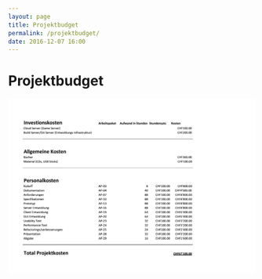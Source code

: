 ```yaml
---
layout: page
title: Projektbudget
permalink: /projektbudget/
date: 2016-12-07 16:00
---
```


# Projektbudget

<img class="img-fluid" src="/assets/Projektbudget.png" alt="Projektbudget">
